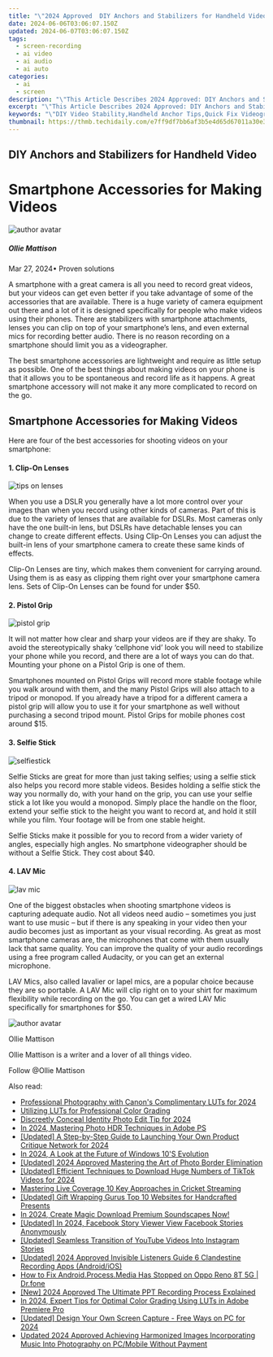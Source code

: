 ```yaml
---
title: "\"2024 Approved  DIY Anchors and Stabilizers for Handheld Video\""
date: 2024-06-06T03:06:07.150Z
updated: 2024-06-07T03:06:07.150Z
tags: 
  - screen-recording
  - ai video
  - ai audio
  - ai auto
categories: 
  - ai
  - screen
description: "\"This Article Describes 2024 Approved: DIY Anchors and Stabilizers for Handheld Video\""
excerpt: "\"This Article Describes 2024 Approved: DIY Anchors and Stabilizers for Handheld Video\""
keywords: "\"DIY Video Stability,Handheld Anchor Tips,Quick Fix Videography,Portable Video Holders,Homemade Anchors,Stabilizer Setup Guide,Do-It-Yourself Filming\""
thumbnail: https://thmb.techidaily.com/e7ff9df7bb6af3b5e4d65d67011a30e37297e02c3911882325d80adc38323e6c.jpg
---
```


## DIY Anchors and Stabilizers for Handheld Video

# Smartphone Accessories for Making Videos

![author avatar](https://images.wondershare.com/filmora/article-images/ollie-mattison.jpg)

##### Ollie Mattison

 Mar 27, 2024• Proven solutions

A smartphone with a great camera is all you need to record great videos, but your videos can get even better if you take advantage of some of the accessories that are available. There is a huge variety of camera equipment out there and a lot of it is designed specifically for people who make videos using their phones. There are stabilizers with smartphone attachments, lenses you can clip on top of your smartphone’s lens, and even external mics for recording better audio. There is no reason recording on a smartphone should limit you as a videographer.

The best smartphone accessories are lightweight and require as little setup as possible. One of the best things about making videos on your phone is that it allows you to be spontaneous and record life as it happens. A great smartphone accessory will not make it any more complicated to record on the go.

## Smartphone Accessories for Making Videos

Here are four of the best accessories for shooting videos on your smartphone:

#### 1\. Clip-On Lenses

![tips on lenses](https://images.wondershare.com/filmora/article-images/accessories-clip-on-lenses.JPG)

When you use a DSLR you generally have a lot more control over your images than when you record using other kinds of cameras. Part of this is due to the variety of lenses that are available for DSLRs. Most cameras only have the one built-in lens, but DSLRs have detachable lenses you can change to create different effects. Using Clip-On Lenses you can adjust the built-in lens of your smartphone camera to create these same kinds of effects.

Clip-On Lenses are tiny, which makes them convenient for carrying around. Using them is as easy as clipping them right over your smartphone camera lens. Sets of Clip-On Lenses can be found for under $50.

#### 2\. Pistol Grip

![pistol grip](https://images.wondershare.com/filmora/article-images/accessories-pistol-grip.JPG)

It will not matter how clear and sharp your videos are if they are shaky. To avoid the stereotypically shaky ‘cellphone vid’ look you will need to stabilize your phone while you record, and there are a lot of ways you can do that. Mounting your phone on a Pistol Grip is one of them.

Smartphones mounted on Pistol Grips will record more stable footage while you walk around with them, and the many Pistol Grips will also attach to a tripod or monopod. If you already have a tripod for a different camera a pistol grip will allow you to use it for your smartphone as well without purchasing a second tripod mount. Pistol Grips for mobile phones cost around $15.

#### 3\. Selfie Stick

![selfiestick](https://images.wondershare.com/filmora/article-images/accessories-selfiestick.jpg)

Selfie Sticks are great for more than just taking selfies; using a selfie stick also helps you record more stable videos. Besides holding a selfie stick the way you normally do, with your hand on the grip, you can use your selfie stick a lot like you would a monopod. Simply place the handle on the floor, extend your selfie stick to the height you want to record at, and hold it still while you film. Your footage will be from one stable height.

Selfie Sticks make it possible for you to record from a wider variety of angles, especially high angles. No smartphone videographer should be without a Selfie Stick. They cost about $40.

#### 4\. LAV Mic

![lav mic](https://images.wondershare.com/filmora/article-images/accessories-lav-mic.JPG)

One of the biggest obstacles when shooting smartphone videos is capturing adequate audio. Not all videos need audio – sometimes you just want to use music – but if there is any speaking in your video then your audio becomes just as important as your visual recording. As great as most smartphone cameras are, the microphones that come with them usually lack that same quality. You can improve the quality of your audio recordings using a free program called Audacity, or you can get an external microphone.

LAV Mics, also called lavalier or lapel mics, are a popular choice because they are so portable. A LAV Mic will clip right on to your shirt for maximum flexibility while recording on the go. You can get a wired LAV Mic specifically for smartphones for $50.

![author avatar](https://images.wondershare.com/filmora/article-images/ollie-mattison.jpg)

Ollie Mattison

Ollie Mattison is a writer and a lover of all things video.

Follow @Ollie Mattison


<ins class="adsbygoogle"
     style="display:block"
     data-ad-format="autorelaxed"
     data-ad-client="ca-pub-7571918770474297"
     data-ad-slot="1223367746"></ins>



<ins class="adsbygoogle"
     style="display:block"
     data-ad-client="ca-pub-7571918770474297"
     data-ad-slot="8358498916"
     data-ad-format="auto"
     data-full-width-responsive="true"></ins>


<span class="atpl-alsoreadstyle">Also read:</span>
<div><ul>
<li><a href="https://vp-tips.techidaily.com/professional-photography-with-canons-complimentary-luts-for-2024/"><u>Professional Photography with Canon's Complimentary LUTs for 2024</u></a></li>
<li><a href="https://vp-tips.techidaily.com/utilizing-luts-for-professional-color-grading/"><u>Utilizing LUTs for Professional Color Grading</u></a></li>
<li><a href="https://vp-tips.techidaily.com/discreetly-conceal-identity-photo-edit-tip-for-2024/"><u>Discreetly Conceal Identity  Photo Edit Tip for 2024</u></a></li>
<li><a href="https://vp-tips.techidaily.com/in-2024-mastering-photo-hdr-techniques-in-adobe-ps/"><u>In 2024, Mastering Photo HDR Techniques in Adobe PS</u></a></li>
<li><a href="https://vp-tips.techidaily.com/updated-a-step-by-step-guide-to-launching-your-own-product-critique-network-for-2024/"><u>[Updated] A Step-by-Step Guide to Launching Your Own Product Critique Network for 2024</u></a></li>
<li><a href="https://vp-tips.techidaily.com/in-2024-a-look-at-the-future-of-windows-10s-evolution/"><u>In 2024, A Look at the Future of Windows  10'S Evolution</u></a></li>
<li><a href="https://vp-tips.techidaily.com/updated-2024-approved-mastering-the-art-of-photo-border-elimination/"><u>[Updated] 2024 Approved  Mastering the Art of Photo Border Elimination</u></a></li>
<li><a href="https://vp-tips.techidaily.com/updated-efficient-techniques-to-download-huge-numbers-of-tiktok-videos-for-2024/"><u>[Updated] Efficient Techniques to Download Huge Numbers of TikTok Videos for 2024</u></a></li>
<li><a href="https://vp-tips.techidaily.com/mastering-live-coverage-10-key-approaches-in-cricket-streaming/"><u>Mastering Live Coverage  10 Key Approaches in Cricket Streaming</u></a></li>
<li><a href="https://some-knowledge.techidaily.com/updated-gift-wrapping-gurus-top-10-websites-for-handcrafted-presents/"><u>[Updated] Gift Wrapping Gurus  Top 10 Websites for Handcrafted Presents</u></a></li>
<li><a href="https://facebook-record-videos.techidaily.com/in-2024-create-magic-download-premium-soundscapes-now/"><u>In 2024, Create Magic  Download Premium Soundscapes Now!</u></a></li>
<li><a href="https://facebook-clips.techidaily.com/updated-in-2024-facebook-story-viewer-view-facebook-stories-anonymously/"><u>[Updated] In 2024, Facebook Story Viewer  View Facebook Stories Anonymously</u></a></li>
<li><a href="https://instagram-video-files.techidaily.com/updated-seamless-transition-of-youtube-videos-into-instagram-stories/"><u>[Updated] Seamless Transition of YouTube Videos Into Instagram Stories</u></a></li>
<li><a href="https://desktop-recording.techidaily.com/updated-2024-approved-invisible-listeners-guide-6-clandestine-recording-apps-androidios/"><u>[Updated] 2024 Approved  Invisible Listeners Guide  6 Clandestine Recording Apps (Android/iOS)</u></a></li>
<li><a href="https://change-location.techidaily.com/how-to-fix-androidprocessmedia-has-stopped-on-oppo-reno-8t-5g-drfone-by-drfone-fix-android-problems-fix-android-problems/"><u>How to Fix Android.Process.Media Has Stopped on Oppo Reno 8T 5G | Dr.fone</u></a></li>
<li><a href="https://screen-sharing-recording.techidaily.com/new-2024-approved-the-ultimate-ppt-recording-process-explained/"><u>[New] 2024 Approved  The Ultimate PPT Recording Process Explained</u></a></li>
<li><a href="https://some-knowledge.techidaily.com/in-2024-expert-tips-for-optimal-color-grading-using-luts-in-adobe-premiere-pro/"><u>In 2024, Expert Tips for Optimal Color Grading Using LUTs in Adobe Premiere Pro</u></a></li>
<li><a href="https://on-screen-recording.techidaily.com/updated-design-your-own-screen-capture-free-ways-on-pc-for-2024/"><u>[Updated] Design Your Own Screen Capture - Free Ways on PC for 2024</u></a></li>
<li><a href="https://voice-adjusting.techidaily.com/updated-2024-approved-achieving-harmonized-images-incorporating-music-into-photography-on-pcmobile-without-payment/"><u>Updated 2024 Approved Achieving Harmonized Images Incorporating Music Into Photography on PC/Mobile Without Payment</u></a></li>
</ul></div>
